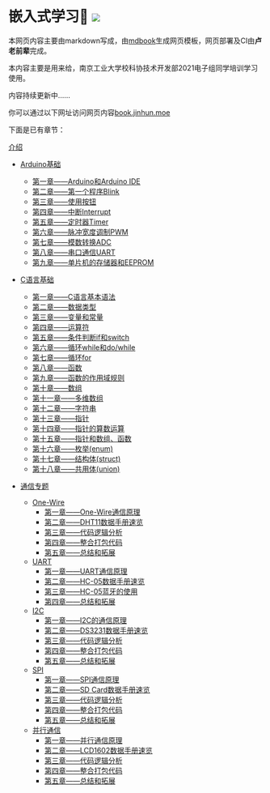 <h1>
  嵌入式学习👻
  <a href="https://drone.jinhun.moe/MR-Addict/Doc-Share" target="_blank">
    <img src="https://drone.jinhun.moe/api/badges/MR-Addict/Doc-Share/status.svg" />
  </a>
</h1>

本网页内容主要由markdown写成，由[mdbook](https://rust-lang.github.io/mdBook/)生成网页模板，网页部署及CI由**卢老前辈**完成。

本内容主要是用来给，南京工业大学校科协技术开发部2021电子组同学培训学习使用。

内容持续更新中……

你可以通过以下网址访问网页内容[book.jinhun.moe](https://book.jinhun.moe/)

下面是已有章节：

[介绍](./src/介绍.md)

- [Arduino基础](./src/markdown/Arduino基础/介绍.md)
  - [第一章——Arduino和Arduino IDE](./src/markdown/Arduino基础/第一章.md)
  - [第二章——第一个程序Blink](./src/markdown/Arduino基础/第二章.md)
  - [第三章——使用按钮](./src/markdown/Arduino基础/第三章.md)
  - [第四章——中断Interrupt](./src/markdown/Arduino基础/第四章.md)
  - [第五章——定时器Timer](./src/markdown/Arduino基础/第五章.md)
  - [第六章——脉冲宽度调制PWM](./src/markdown/Arduino基础/第六章.md)
  - [第七章——模数转换ADC](./src/markdown/Arduino基础/第七章.md)
  - [第八章——串口通信UART](./src/markdown/Arduino基础/第八章.md)
  - [第九章——单片机的存储器和EEPROM](src/markdown/Arduino基础/第九章.md)

- [C语言基础](./src/markdown/C语言基础/介绍.md)
  - [第一章——C语言基本语法](./src/markdown/C语言基础/第一章.md)
  - [第二章——数据类型](./src/markdown/C语言基础/第二章.md)
  - [第三章——变量和常量](./src/markdown/C语言基础/第三章.md)
  - [第四章——运算符](./src/markdown/C语言基础/第四章.md)
  - [第五章——条件判断if和switch](./src/markdown/C语言基础/第五章.md)
  - [第六章——循环while和do/while](./src/markdown/C语言基础/第六章.md)
  - [第七章——循环for](./src/markdown/C语言基础/第七章.md)
  - [第八章——函数](./src/markdown/C语言基础/第八章.md)
  - [第九章——函数的作用域规则](./src/markdown/C语言基础/第九章.md)
  - [第十章——数组](./src/markdown/C语言基础/第十章.md)
  - [第十一章——多维数组](./src/markdown/C语言基础/第十一章.md)
  - [第十二章——字符串](./src/markdown/C语言基础/第十二章.md)
  - [第十三章——指针](./src/markdown/C语言基础/第十三章.md)
  - [第十四章——指针的算数运算](./src/markdown/C语言基础/第十四章.md)
  - [第十五章——指针和数组、函数](./src/markdown/C语言基础/第十五章.md)
  - [第十六章——枚举(enum)](./src/markdown/C语言基础/第十六章.md)
  - [第十七章——结构体(struct)](./src/markdown/C语言基础/第十七章.md)
  - [第十八章——共用体(union)](./src/markdown/C语言基础/第十八章.md)

- [通信专题](./src/markdown/通信专题/介绍.md)
  - [One-Wire](./src/markdown/通信专题/串行通信/One-Wire/介绍.md)
    - [第一章——One-Wire通信原理](./src/markdown/通信专题/串行通信/One-Wire/第一章.md)
    - [第二章——DHT11数据手册速览](./src/markdown/通信专题/串行通信/One-Wire/第二章.md)
    - [第三章——代码逻辑分析](./src/markdown/通信专题/串行通信/One-Wire/第三章.md)
    - [第四章——整合打包代码](./src/markdown/通信专题/串行通信/One-Wire/第四章.md)
    - [第五章——总结和拓展](./src/markdown/通信专题/串行通信/One-Wire/第五章.md)
  - [UART](./src/markdown/通信专题/串行通信/UART/介绍.md)
    - [第一章——UART通信原理](./src/markdown/通信专题/串行通信/UART/第一章.md)
    - [第二章——HC-05数据手册速览](./src/markdown/通信专题/串行通信/UART/第一章.md)
    - [第三章——HC-05蓝牙的使用](./src/markdown/通信专题/串行通信/UART/第三章.md)
    - [第四章——总结和拓展](./src/markdown/通信专题/串行通信/UART/第四章.md)
  - [I2C](./src/markdown/通信专题/串行通信/I2C/介绍.md)
    - [第一章——I2C的通信原理](./src/markdown/通信专题/串行通信/I2C/第一章.md)
    - [第二章——DS3231数据手册速览](./src/markdown/通信专题/串行通信/I2C/第二章.md)
    - [第三章——代码逻辑分析](./src/markdown/通信专题/串行通信/I2C/第三章.md)
    - [第四章——整合打包代码](./src/markdown/通信专题/串行通信/I2C/第四章.md)
    - [第五章——总结和拓展](./src/markdown/通信专题/串行通信/I2C/第五章.md)
  - [SPI](./src/markdown/通信专题/串行通信/SPI/介绍.md)
    - [第一章——SPI通信原理](./src/markdown/通信专题/串行通信/SPI/第一章.md)
    - [第二章——SD Card数据手册速览](./src/markdown/通信专题/串行通信/SPI/第一章.md)
    - [第三章——代码逻辑分析](./src/markdown/通信专题/串行通信/SPI/第三章.md)
    - [第四章——整合打包代码](./src/markdown/通信专题/串行通信/SPI/第四章.md)
    - [第五章——总结和拓展](./src/markdown/通信专题/串行通信/SPI/第五章.md)
  - [并行通信](./src/markdown/通信专题/并口通信/介绍.md)
    - [第一章——并行通信原理](./src/markdown/通信专题/并口通信/第一章.md)
    - [第二章——LCD1602数据手册速览](./src/markdown/通信专题/并口通信/第一章.md)
    - [第三章——代码逻辑分析](./src/markdown/通信专题/并口通信/第三章.md)
    - [第四章——整合打包代码](./src/markdown/通信专题/并口通信/第四章.md)
    - [第五章——总结和拓展](./src/markdown/通信专题/并口通信/第五章.md)